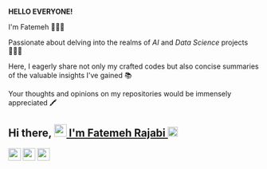 **HELLO EVERYONE!**

I'm Fatemeh 🙋🏻‍♀️

Passionate about delving into the realms of _AI_ and _Data Science_ projects 👩🏻‍💻

Here, I eagerly share not only my crafted codes but also concise summaries of the valuable insights I've gained 📚

Your thoughts and opinions on my repositories would be immensely appreciated 🖍

## Hi there, <a href="#"><img src="https://media.giphy.com/media/hvRJCLFzcasrR4ia7z/giphy.gif" width="25"> I'm Fatemeh Rajabi </a> <img src="https://komarev.com/ghpvc/?username=mirsazzathossain" height="20px">


<a href="https://www.linkedin.com/in/lfatemerajabil/"><img src="https://img.shields.io/badge/linkedin-%230077B5.svg?&style=for-the-badge&logo=linkedin&logoColor=white" height=25></a> <a href="mailto:rjbi.ftmh@gmail.com"><img src="https://img.shields.io/badge/Gmail-D14836.svg?&style=for-the-badge&logo=gmail&logoColor=white" height=25></a> <a href="https://x.com/rjbi_ftmh"><img src="https://img.shields.io/badge/Twitter-1DA1F2.svg?&style=for-the-badge&logo=twitter&logoColor=white" height=25></a></p>
<br>

